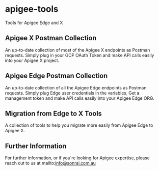 # apigee-tools
Tools for Apigee Edge and X

## Apigee X Postman Collection
An up-to-date collection of most of the Apigee X endpoints as Postman requests. Simply plug in your GCP OAuth Token and make API calls easily into your Apigee X project.

## Apigee Edge Postman Collection
An up-to-date collection of all the Apigee Edge endpoints as Postman requests. Simply plug Edge user credentials in the variables, Get a management token and make API calls easily into your Apigee Edge ORG.

## Migration from Edge to X Tools
A collection of tools to help you migrate more easily from Apigee Edge to Apigee X.

## Further Information
For further information, or if you're looking for Apigee expertise, please reach out to us at mailto:info@sonrai.com.au
